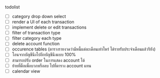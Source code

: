 todolist
- [ ] category drop down select
- [ ] render a UI of each transaction
- [ ] implement delete or edit transactions
- [ ] filter of transaction type
- [ ] filter category each type
- [ ] delete account function
- [ ] occurence tables (ตารางรายงวดว่ามีหนี้แต่ละเดือนเท่าไหร่ ได้รายรับประจำเดือนแล้วรึยัง)
- [ ] โอนจากบัญชีนึงไปอีกบัญชีนึงแบบ 100%
- [ ] สามารถปรับ order ในการแสดง account ได้
- [ ] ย้ายที่ติ้กเพื่อบวกหรือลบ ไปที่ตาราง account แทน
- [ ] calendar view
